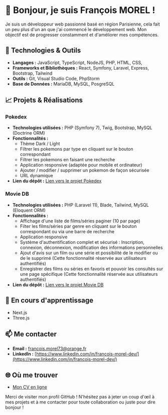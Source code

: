 # 👋 Bonjour, je suis François MOREL !

Je suis un développeur web passionné basé en région Parisienne, cela fait un peu plus d'un an que j'ai commencé le développement web. Mon objectif est de progresser constamment et d'améliorer mes compétences.

## 🔧 Technologies & Outils

- **Langages :** JavaScript, TypeScript, NodeJS, PHP, HTML, CSS,
- **Frameworks et Bibliothèques :** React, Symfony, Laravel, Express, Bootstrap, Tailwind
- **Outils :** Git, Visual Studio Code, PhpStorm
- **Base de Données :** MariaDB, MySQL, PosgreSQL

## 📈 Projets & Réalisations

### Pokedex

- **Technologies utilisées :** PHP (Symfony 7), Twig, Bootstrap, MySQL (Doctrine ORM)
- **Fonctionnalités :**
  - Thème Dark / Light
  - Filtrer les pokemons par type en cliquant sur le bouton correspondant
  - Filtrer les pokemons en faisant une recherche
  - Application responsive (adaptée pour mobile et ordinateur)
  - Ajouter / modifier / supprimer un pokemon de façon sécurisée
  - URL dynamique
- **Lien du dépôt :** [Lien vers le projet Pokedex](https://github.com/FrancoisMorel73/Pokedex)

### Movie DB

- **Technologies utilisées :** PHP (Laravel 11), Blade, Tailwind, MySQL (Eloquent ORM)
- **Fonctionnalités :**
  -  Affichage d'une liste de films/séries paginer (10 par page)
  -  Filter les films/séries par genre en cliquant sur le bouton correspondant ou via une barre de recherche
  -  Application responsive
  -  Système d'authentification complet et sécurisé : Inscription, connexion, déconnexion, modification des informations personnelles
  -  Ajout d'avis sur un film ou une série et possibilité de le modifier ou de le supprimé (Cette fonctionnalité réservée aux utilisateurs authentifiés)
  -  Enregistrer des films ou séries en favoris et pouvoir les consultés sur une page spécifique (Cette fonctionnalité réservée aux utilisateurs authentifiés)
- **Lien du dépôt :** [Lien vers le projet Movie DB](https://github.com/FrancoisMorel73/movie-db)
   
## 🌱 En cours d'apprentissage

- Next.js
- Three.js

## 📫 Me contacter

- **Email :** [francois.morel73@orange.fr](mailto:francois.morel73@orange.fr)
- **LinkedIn :** [https://www.linkedin.com/in/francois-morel-dev/](https://www.linkedin.com/in/francois-morel-dev/)

## 🌐 Où me trouver

- [Mon CV en ligne](https://francoismorel73.github.io/)

Merci de visiter mon profil GitHub ! N'hésitez pas à jeter un coup d'œil à mes projets et à me contacter pour toute collaboration ou juste pour dire bonjour !

